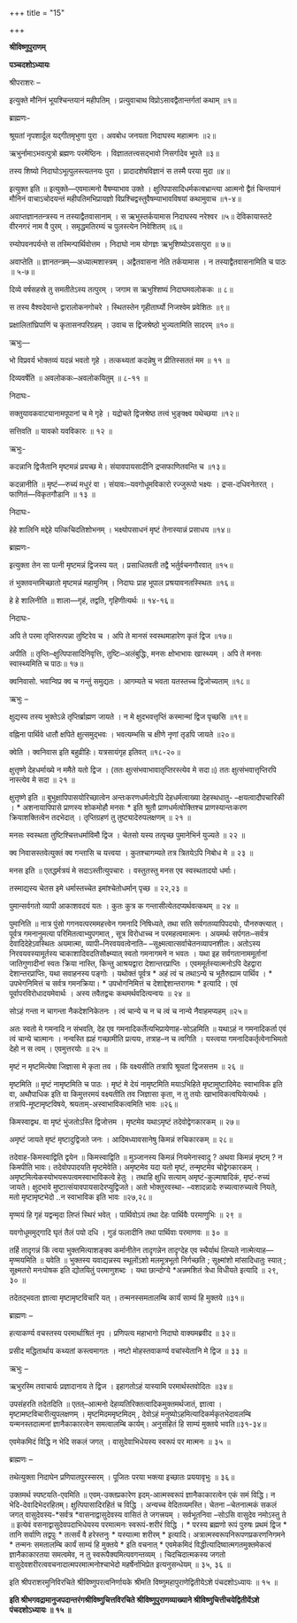 +++
title = "15"

+++


<div id="pl-73241" claऽऽ="panel-layout">

<div id="pg-73241-0" claऽऽ="panel-grid panel-no-ऽtyle">

<div id="pgc-73241-0-0" claऽऽ="panel-grid-cell" weight="1">

<div id="panel-73241-0-0-0" claऽऽ="ऽo-panel widget widget_ऽow-editor panel-firऽt-child panel-laऽt-child" index="0" data-ऽtyle="{&quot;background_image_attachment&quot;ःfalऽe,&quot;background_diऽplay&quot;ः&quot;tile&quot;}">

<div claऽऽ="ऽo-widget-ऽow-editor ऽo-widget-ऽow-editor-baऽe">

<div claऽऽ="ऽiteorigin-widget-tinymce textwidget">

**श्रीविष्णुपुराणम्**

**पञ्चदशोऽध्यायः**

 श्रीपराशरः –

इत्युक्ते मौनिनं भूयश्चिन्तयानं महीपतिम् । प्रत्युवाचाथ विप्रोऽसावद्वैतान्तर्गतां कथाम् ॥१॥

 ब्राह्मणः-

श्रूयतां नृपशार्दूल यद्गीतमृभुणा पुरा । अवबोध जनयता निदाघस्य महात्मनः ॥२॥

ऋभुर्नामाऽभवत्पुत्रो ब्रह्मणः परमेष्ठिनः । विज्ञाततत्त्वसद्भावो निसर्गादेव भूपते ॥३॥

तस्य शिष्यो निदाघोऽभूत्पुलस्त्यतनयः पुरा । प्रादादशेषविज्ञानं स तस्मै परया मुदा ॥४॥

 इत्युक्त इति ॥ इत्युक्ते—एवमात्मनो वैषम्याभाव उक्ते । क्षुत्पिपासादिधर्मकत्वभ्रान्त्या आत्मनो द्वैतं चिन्तयानं मौनिनं वाचाऽचोदयन्तं महीपतिमभिप्रायज्ञो विप्रश्चिद्वस्तुवैषम्याभावविषयां कथामुवाच ॥१-४॥

अवाप्तज्ञानतन्त्रस्य न तस्याद्वैतवासानाम् । स ऋभुस्तर्कयामास निदाघस्य नरेश्वर ॥५॥ देविकायास्तटे वीरनगरं नाम वै पुरम् । समृद्धमतिरम्यं च पुलस्त्येन निवेशितम् ॥६॥

रम्योपवनपर्यन्ते स तस्मिन्पार्थिवोत्तम । निदाघो नाम योगज्ञः ऋभुशिष्योऽवसत्पुरा ॥ ७॥

 अवाप्तेति ॥ ज्ञानतन्त्रम्—अध्यात्मशास्त्रम् । अद्वैतवासना
नेति तर्कयामास । न तस्याद्वैतवासनामिति च पाठः ॥ ५-७॥

दिव्ये वर्षसहस्रे तु समतीतेऽस्य तत्पुरम् । जगाम स ऋभुश्शिष्यं निदाघमवलोककः ॥ ८॥

स तस्य वैश्वदेवान्ते द्वारालोकनगोचरे । स्थितस्तेन गृहीतार्घ्यो निजश्वेम प्रवेशितः ॥९॥

प्रक्षालितांघ्रिपाणिं च कृतासनपरिग्रहम् । उवाच स द्विजश्रेष्ठो भुज्यतामिति सादरम् ॥१०॥

ऋभुः—

भो विप्रवर्य भोक्तव्यं यदन्नं भवतो गृहे । तत्कथ्यतां कदन्नेषु न प्रीतिस्सततं मम ॥ ११ ॥

 दिव्यवर्षेति ॥ अवलोककः–अवलोकयितुम् ॥ ८-११ ॥

निदाघः-

सक्तुयावकवाट्यानामपूपानां च मे गृहे । यद्रोचते द्विजश्रेष्ठ तत्त्वं भुङ्क्क्ष्व यथेच्छया ॥१२॥

 सत्तिवति ॥ यावको यवविकारः ॥ १२ ॥

ऋभुः-

कदन्नानि द्विजैतानि मृष्टमन्नं प्रयच्छ मे। संयावपायसादीनि द्रप्सफाणितवन्ति च ॥१३॥

 कदन्नानीति ॥ मृष्टं—रुच्यं मधुरं वा । संयावःः–यवगोधूमविकारो
रज्जुरूपो भक्ष्यः । द्रप्स-दधिवनेतरत् । फाणितं—विकृतगौडानि ॥ १३ ॥

निदाघः-

हेहे शालिनि मद्देहे यत्किचिदतिशोभनम् । भक्ष्योपसाधनं मृष्टं तेनास्यान्नं प्रसाधय ॥१४॥

ब्राह्मणः-

इत्युक्ता तेन सा पत्नी मृष्टमन्नं द्विजस्य यत् । प्रसाधितवती तद्वै भर्तुर्वचनगौरवात् ॥१५॥

तं भुक्तवन्तमिच्छातो मृष्टमन्नं महामुनिम् । निदाघः प्राह भूपाल प्रश्रयावनतस्स्थितः ॥१६॥

 हे हे शालिनीति ॥ शाला—गृहं, तद्वति, गृहिणीत्यर्थः ॥ १४-१६॥

निदाघः-

अपि ते परमा तृप्तिरुत्पन्ना तुष्टिरेव च । अपि ते मानसं स्वस्थमाहारेण कृतं द्विज ॥१७॥

 अपीति ॥ तृप्तिः–क्षुत्पिपासादिनिवृत्तिः, तुष्टिः–अलंबुद्धिः, मनसः क्षोभाभावः खास्थ्यम् । अपि ते मनसः स्वास्थ्यमिति च पाठः॥ १७॥

क्वनिवासो. भवान्विप्र क्व च गन्तुं समुद्यतः । आगम्यते च भवता यतस्तच्च द्विजोच्यताम् ॥१८॥

ऋभुः –

क्षुद्यस्य तस्य भुक्तेऽन्ने तृप्तिर्ब्राह्मण जायते । न मे क्षुदभवत्तृप्तिं कस्मान्मां द्विज पृच्छसि ॥१९॥

वह्निना पार्थिवे धातौ क्षपिते क्षुत्समुद्भवः । भवत्यम्भसि च क्षीणे नृणां तृडपि जायते ॥२०॥

 क्वेति । क्वनिवास इति बहुव्रीहिः। यत्रसायंगृह इतिवत् ॥१८-२०॥

क्षुत्तृष्णे देहधर्माख्ये न ममैते यतो द्विज । (ततः क्षुत्संभवाभावातृप्तिरस्त्येव मे सदा॥) ततः क्षुत्संभवात्तृप्तिरपि नास्त्येव मे सदा ॥ २१ ॥

 क्षुत्तृष्णे इति ॥ बुभुक्षापिपासयोरिच्छात्वेन अन्तःकरणधर्मत्वेऽपि देहधर्मत्वाख्या देहस्थधातु- –क्षयत्वादौपचारिकी । \* अशनायापिपासे प्राणस्य शोकमोहौ मनसः \* इति श्रुतौ
प्राणधर्मत्वोक्तिश्च प्राणस्यान्तःकरण क्रियाशक्तित्वेन तदभेदात् । तृप्तिग्रहणं तु तुष्ट्यादेरुपलक्षणम् ॥ २१ ॥

मनसः स्वस्थता तुष्टिश्चित्तधर्माविमौ द्विज । चेतसो यस्य तत्पृच्छ पुमानेभिर्न युज्यते ॥ २२ ॥

क्व निवासस्तवेत्युक्तं क्व गन्तासि च यत्त्वया । कुतश्चागम्यते तत्र त्रितयेऽपि निबोध मे ॥ २३ ॥

मनस इति ॥ एतद्धर्मत्रयं मे सदाऽस्तीत्युपचारः । वस्तुतस्तु मनस एव स्वस्थतादयो धर्माः।

 तस्माद्यस्य चेतस इमे धर्मास्तच्चेत इमांश्चेतोधर्मान् पृच्छ ॥ २२,२३ ॥

पुमान्सर्वगतो व्यापी आकाशवदयं यतः । कुतः कुत्र क गन्तासीत्येतदप्यर्थवत्कथम् ॥ २४ ॥

 पुमानिति ॥ नात्र पुंसो गगनवत्परममहत्त्वेन गमनादि
निषिध्यते, तथा सति सर्वगतव्यापिपदयोः, पौनरुक्त्त्यात् । पूर्वत्र गमनानुमत्या परिमितत्वाभ्युपगमात् , सूत्र विरोधाच्च न परमहत्वमात्मनः । अयमर्थः सर्पगतः–सर्वत्र देवादिदेहेऽवस्थितः अयमात्मा, व्यापी–निरवयवत्वेनाति– –सूक्ष्मत्वात्सर्वाचेतनव्यापनशीलः। अतोऽस्य
निरवयवस्यामूर्तस्य चाकाशादिवदतिसौक्ष्म्यात् स्वतो गमनागमने न भवतः । यथा इह सर्वगतानाममूर्तानां जातिगुणादीनां स्वतः क्रिया नास्ति, किन्तु आश्रयद्वारा देशान्तरप्राप्तिः । एवममूर्तस्यात्मनोऽपि देहद्वारा देशान्तरप्राप्तिः, यथा सवाहनस्य पङ्गोः । यथोक्तं पूर्वत्र \* अहं त्वं च तथाऽन्ये च भूतैरुह्याम पार्थिव । \* उपभेगनिमित्तं च सर्वत्र गमनक्रिया। \* उपभोगनिमित्तं च देशाद्देशान्तरागमः \* इत्यादि । एवं पूर्वापरविरोधादयमेवार्थः । अस्य तवैतद्वचः कथमर्थवदित्यन्वयः ॥ २४ ॥

सोऽहं गन्ता न चागन्ता नैकदेशनिकेतनः । त्वं चान्ये च न च त्वं च नान्ये नैवाहमप्यहम् ॥२५॥

 अतः स्वतो मे गमनादि न संभवति, देह एव गमनादिकर्तेत्यभिप्रायेणाह-सोऽहमिति ॥ यथाऽहं न गमनादिकर्ता एवं त्वं चान्ये चात्मानः । नन्वस्ति ह्यहं गच्छामीति प्रत्ययः, तत्राह–न च त्वगिति । यस्त्वया गमनादिकर्तृत्वेनाभिमतो देहो न स त्वम् । एवमुत्तरयोः ॥ २५ ॥

मृष्टं न मृष्टमित्येषा जिज्ञासा मे कृता तव । किं वक्ष्यसीति तत्रापि श्रूयतां द्विजसत्तम ॥ २६ ॥

 मृष्टमिति ॥ मृष्टं नामृष्टमिति च पाठः । मृष्टं मे देयं
नामृष्टमिति मयाऽभिहिते मृष्टामुष्टादिमेदः स्वाभाविक इति वा, अथौपाधिक इति वा किमुत्तरमयं वक्ष्यतीति तव जिज्ञासा कृता, न तु तयोः खाभाविकत्वघियेत्यर्थः । तत्रापि-मूष्टामृष्टविषये, श्रयताम्-अस्वाभाविकत्वमिति भावः ॥२६॥

किमस्वाद्वथ. वा मृष्टं भुंजतोऽस्ति द्विजोत्तम । मृष्टमेव यथाऽमृष्टं तदेवोद्वेगकारकम् ॥ २७॥

अमृष्टं जायते मृष्टं मृष्टादुद्विजते जनः । आदिमध्यावसानेषु किमन्नं रुचिकारकम् ॥ २८॥

 तदेवाह-किमस्वाद्विति द्वयेन ॥ किमस्वाद्विति ॥ मुञ्जानस्य किमन्नं नियमेनास्वादु ? अथवा किमन्नं मृष्टम् ? न किमपीति भावः। तदेवोपपादयति मृष्टमेवेति। अमृष्टमेव यदा यतो मृष्टं, तन्मृष्टमेव चोद्वेगकारकम् । अमृष्टमित्येकस्योभयरूपत्वमस्वाभाविकत्वे हेतुः । तथाहि क्षुधि सत्याम् अमृष्टं-कुल्माषादिकं, मृष्टं-रुच्यं जायते। क्षुदभावे मुष्टात्संयावपायसादेरप्युद्विजते। अतो भोक्तुरवस्था- –वशादन्नादेः रुच्यत्वारुच्यत्वे नियते, मतो मृष्टामृष्टभेदो ..न स्वाभाविक इति भावः ॥२७,२८॥

मृण्मयं हि गृहं यद्वन्मृदा लिप्तं स्थिरं भवेत् । पार्थिवोऽयं तथा देहः पार्थिवैः परमाणुभिः ॥ २९ ॥

यवगोधूममुद्गादि घृतं तैलं पयो दधि । गुडं फलादीनि तथा पार्थिवाः परमाणवः ॥ ३० ॥

 तर्हि तादृगन्नं किं त्वया भुक्तमित्याशङ्क्य कर्मानीतेन तादृगन्नेन तादृग्देह एव स्थैर्याथं लिप्यते नात्मेत्याह—मृण्मयमिति ॥ यवेति ॥ भुक्तस्य यवाद्यन्नस्य स्थूलोंऽशो मलमूत्रभूतो निर्गच्छति ; सूक्ष्मांशो मांसादिधातुः स्यात् ; सूक्ष्मतरो मनःपोषक इति द्योतयितुं परमाणुशब्दः । यथा छान्दोग्ये \*अन्नमशितं त्रेधा विधीयते इत्यादि ॥ २९, ३० ॥

तदेतद्भवता ज्ञात्वा मृष्टामृष्टविचारि यत् । तन्मनस्समतालम्बि कार्यं साम्यं हि मुक्तये ॥३१॥

ब्राह्मणः –

हत्याकर्ण्य वचस्तस्य परमार्थाश्रितं नृप । प्रणिपत्य महाभागो निदाघो वाक्यमब्रवीद ॥ ३२॥

प्रसीद मद्धितार्थाय कथ्यतां कस्त्वमागतः । नष्टो मोहस्तवाकर्ण्य वचांस्येतानि मे द्विज ॥ ३३ ॥

ऋभुः –

ऋभुरस्मि तवाचार्यः प्रज्ञादानाय ते द्विज । इहागतोऽहं यास्यामि परमार्थस्तवोदितः ॥३४॥

 उपसंहरति तदेतदिति ॥ एतत्–आत्मनो
देहव्यतिरिक्तत्वादिकमुक्तमर्थजातं, ज्ञात्वा । मृष्टामष्टविचारीत्युपलक्षणम् । मृष्टमिदममृष्टमिदम् , देवोऽहं मनुष्योऽहमित्यादिकर्मकृतभेदावलम्बि यन्मनस्तदात्मनां ज्ञानैकाकारत्वेन समत्वालम्बि कार्यम्। अनुसंहितं हि साम्यं मुक्तये भवति॥३१-३४॥

एवमेकमिदं विद्धि न भेदि सकलं जगत् । वासुदेवाभिधेयस्य स्वरूपं पर मात्मनः ॥ ३५ ॥

ब्राह्मणः –

तथेत्युक्ता निदाघेन प्रणिपातपुरस्सरम् । पूजितः परया भक्त्या इच्छातः प्रययावृभुः ॥ ३६॥

 उक्तमर्थ स्पष्टयति-एवमिति ॥ एवम्-उक्तप्रकारेण इदम्-आत्मस्वरूपं ज्ञानैकाकारत्वेन एकं समं विद्धि। न भेदि-देवादिभेदरहितम्। क्षुत्पिपासादिरहितं च विद्धि । अन्यच्च वेदितव्यमस्ति। चेतना –चेतनात्मकं सकलं जगत् वासुदेवस्य-\*सर्वत्र \*वासनाद्वासुदेवस्य वासितं ते जगत्त्रयम् । सर्वभूतनिवा –सोऽसि वासुदेव नमोऽस्तु ते ॥ इत्येवं वसनाद्वासुदेवपदाभिधेयस्य परमात्मनः स्वरूपं-शरीरं विद्धि । \* परस्य ब्रह्मणो रूपं पुरुषः प्रथमं द्विज \* तानि सर्वाणि तद्वपुः \* तत्सर्वं वै हरेस्तनुः \* यस्यात्मा शरीरम् \* इत्यादि। अत्रात्मस्वरूपनिरूपणप्रकरणनिगमने \* तन्मनः समतालम्बि कार्यं साम्यं हि मुक्तये \* इति वचनात् \* एवमेकमिदं विद्धीत्यादिष्वात्मगतमुक्तमेकत्वं
ज्ञानैकाकारतया समत्वमेव, न तु स्वरूपैक्यमित्यवगन्तव्यम् । चिदचिदात्मकस्य जगतो वासुदेवशरीरत्ववचनादात्मपरमात्मनोश्चाभेदो महर्षेर्नाभिप्रेत इत्यनुसन्धेयम् ॥ ३५, ३६ ॥

इति श्रीपराशरमुनिविरचिते श्रीविष्णुपरत्वनिर्णायके श्रीमति विष्णुमहापुराणेद्वितीयेऽशे पंचदशोऽध्यायः ॥ १५ ॥

**इति श्रीभगवद्रामानुजपदान्तरंगश्रीविष्णुचित्तविरचिते श्रीविष्णुपुराणव्याख्याने श्रीविष्णुचित्तीचयेद्वितीयेंऽशे पंचदशोऽध्यायः ॥ १५ ॥**














